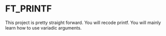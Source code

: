 # FT_PRINTF
This project is pretty straight forward. You will recode printf. You will mainly learn how to use variadic arguments.
